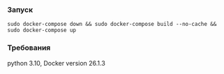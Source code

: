### Запуск
```sudo docker-compose down && sudo docker-compose build --no-cache && sudo docker-compose up```

### Требования
python 3.10, Docker version 26.1.3
